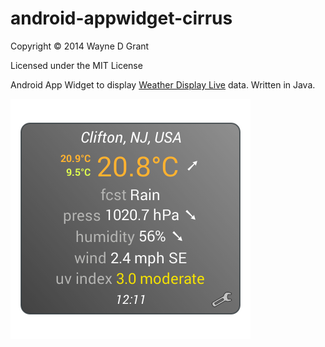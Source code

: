 # android-appwidget-cirrus

Copyright © 2014 Wayne D Grant

Licensed under the MIT License

Android App Widget to display [Weather Display Live](http://www.weather-display.com/wdlive.php) data. Written in Java.

![alt tag](res/drawable-nodpi/preview.png)
